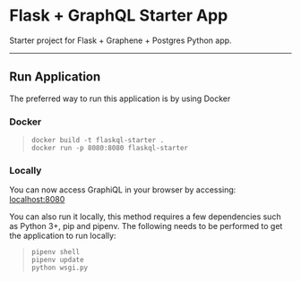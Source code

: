 # Flask + GraphQL Starter App

Starter project for Flask + Graphene + Postgres Python app.

---

## Run Application

The preferred way to run this application is by using Docker

### Docker

> `docker build -t flaskql-starter .`  
> `docker run -p 8080:8080 flaskql-starter`  

### Locally

You can now access GraphiQL in your browser by accessing: [localhost:8080](localhost:8080)

You can also run it locally, this method requires a few dependencies such as Python 3+, pip and pipenv. The following needs to be performed to get the application to run locally:

> `pipenv shell`  
> `pipenv update`  
> `python wsgi.py`  
